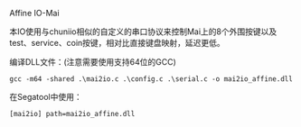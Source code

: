 Affine IO-Mai

本IO使用与chuniio相似的自定义的串口协议来控制Mai上的8个外围按键以及test、service、coin按键，相对比直接键盘映射，延迟更低。

编译DLL文件：(注意需要使用支持64位的GCC)

`gcc -m64 -shared .\mai2io.c .\config.c .\serial.c -o mai2io_affine.dll`

在Segatool中使用：

`[mai2io]
path=mai2io_affine.dll`


